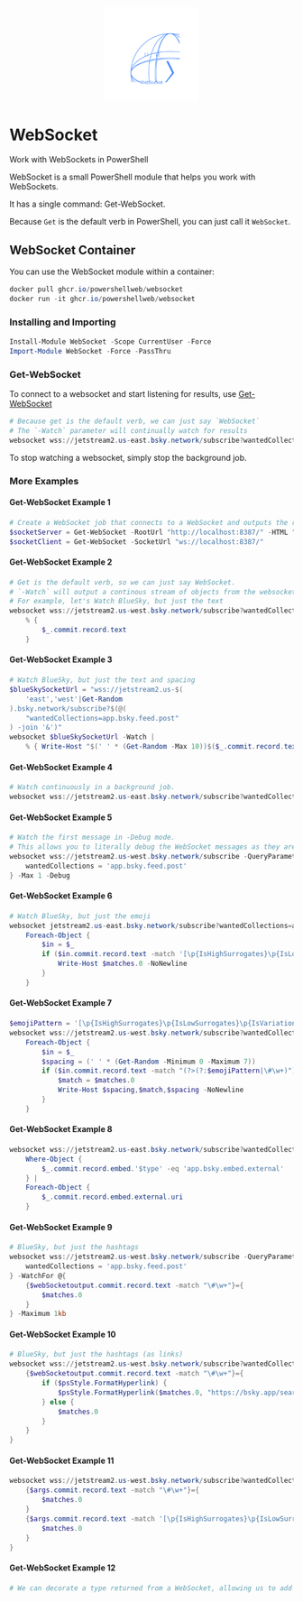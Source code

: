 <div align='center'>
    <img alt='WebSocket Logo (Animated)' style='width:33%' src='Assets/WebSocket-Animated.svg' />
</div>

# WebSocket

Work with WebSockets in PowerShell

WebSocket is a small PowerShell module that helps you work with WebSockets.

It has a single command:  Get-WebSocket.

Because `Get` is the default verb in PowerShell, you can just call it `WebSocket`.

## WebSocket Container

You can use the WebSocket module within a container:

~~~powershell
docker pull ghcr.io/powershellweb/websocket
docker run -it ghcr.io/powershellweb/websocket
~~~

### Installing and Importing

~~~PowerShell
Install-Module WebSocket -Scope CurrentUser -Force
Import-Module WebSocket -Force -PassThru
~~~

### Get-WebSocket

To connect to a websocket and start listening for results, use [Get-WebSocket](Get-WebSocket.md)

~~~PowerShell
# Because get is the default verb, we can just say `WebSocket`
# The `-Watch` parameter will continually watch for results
websocket wss://jetstream2.us-east.bsky.network/subscribe?wantedCollections=app.bsky.feed.post -Watch
~~~

To stop watching a websocket, simply stop the background job.

### More Examples

#### Get-WebSocket Example 1

~~~powershell
# Create a WebSocket job that connects to a WebSocket and outputs the results.
$socketServer = Get-WebSocket -RootUrl "http://localhost:8387/" -HTML "<h1>WebSocket Server</h1>"
$socketClient = Get-WebSocket -SocketUrl "ws://localhost:8387/"
~~~
 #### Get-WebSocket Example 2

~~~powershell
# Get is the default verb, so we can just say WebSocket.
# `-Watch` will output a continous stream of objects from the websocket.
# For example, let's Watch BlueSky, but just the text 
websocket wss://jetstream2.us-west.bsky.network/subscribe?wantedCollections=app.bsky.feed.post -Watch -Maximum 1kb |
    % { 
        $_.commit.record.text
    }
~~~
 #### Get-WebSocket Example 3

~~~powershell
# Watch BlueSky, but just the text and spacing
$blueSkySocketUrl = "wss://jetstream2.us-$(
    'east','west'|Get-Random
).bsky.network/subscribe?$(@(
    "wantedCollections=app.bsky.feed.post"
) -join '&')"
websocket $blueSkySocketUrl -Watch | 
    % { Write-Host "$(' ' * (Get-Random -Max 10))$($_.commit.record.text)$($(' ' * (Get-Random -Max 10)))"} -Max 1kb
~~~
 #### Get-WebSocket Example 4

~~~powershell
# Watch continuously in a background job.
websocket wss://jetstream2.us-east.bsky.network/subscribe?wantedCollections=app.bsky.feed.post
~~~
 #### Get-WebSocket Example 5

~~~powershell
# Watch the first message in -Debug mode.  
# This allows you to literally debug the WebSocket messages as they are encountered.
websocket wss://jetstream2.us-west.bsky.network/subscribe -QueryParameter @{
    wantedCollections = 'app.bsky.feed.post'
} -Max 1 -Debug
~~~
 #### Get-WebSocket Example 6

~~~powershell
# Watch BlueSky, but just the emoji
websocket jetstream2.us-east.bsky.network/subscribe?wantedCollections=app.bsky.feed.post -Tail -Max 1kb |
    Foreach-Object {
        $in = $_
        if ($in.commit.record.text -match '[\p{IsHighSurrogates}\p{IsLowSurrogates}]+') {
            Write-Host $matches.0 -NoNewline
        }
    }
~~~
 #### Get-WebSocket Example 7

~~~powershell
$emojiPattern = '[\p{IsHighSurrogates}\p{IsLowSurrogates}\p{IsVariationSelectors}\p{IsCombiningHalfMarks}]+)'
websocket wss://jetstream2.us-west.bsky.network/subscribe?wantedCollections=app.bsky.feed.post -Tail |
    Foreach-Object {
        $in = $_
        $spacing = (' ' * (Get-Random -Minimum 0 -Maximum 7))
        if ($in.commit.record.text -match "(?>(?:$emojiPattern|\#\w+)") {
            $match = $matches.0                    
            Write-Host $spacing,$match,$spacing -NoNewline
        }
    }
~~~
 #### Get-WebSocket Example 8

~~~powershell
websocket wss://jetstream2.us-east.bsky.network/subscribe?wantedCollections=app.bsky.feed.post -Watch |
    Where-Object {
        $_.commit.record.embed.'$type' -eq 'app.bsky.embed.external'
    } |
    Foreach-Object {
        $_.commit.record.embed.external.uri
    }
~~~
 #### Get-WebSocket Example 9

~~~powershell
# BlueSky, but just the hashtags
websocket wss://jetstream2.us-west.bsky.network/subscribe -QueryParameter @{
    wantedCollections = 'app.bsky.feed.post'
} -WatchFor @{
    {$webSocketoutput.commit.record.text -match "\#\w+"}={
        $matches.0
    }                
} -Maximum 1kb
~~~
 #### Get-WebSocket Example 10

~~~powershell
# BlueSky, but just the hashtags (as links)
websocket wss://jetstream2.us-west.bsky.network/subscribe?wantedCollections=app.bsky.feed.post -WatchFor @{
    {$webSocketoutput.commit.record.text -match "\#\w+"}={
        if ($psStyle.FormatHyperlink) {
            $psStyle.FormatHyperlink($matches.0, "https://bsky.app/search?q=$([Web.HttpUtility]::UrlEncode($matches.0))")
        } else {
            $matches.0
        }
    }
}
~~~
 #### Get-WebSocket Example 11

~~~powershell
websocket wss://jetstream2.us-west.bsky.network/subscribe?wantedCollections=app.bsky.feed.post -WatchFor @{
    {$args.commit.record.text -match "\#\w+"}={
        $matches.0
    }
    {$args.commit.record.text -match '[\p{IsHighSurrogates}\p{IsLowSurrogates}]+'}={
        $matches.0
    }
}
~~~
 #### Get-WebSocket Example 12

~~~powershell
# We can decorate a type returned from a WebSocket, allowing us to add additional properties.
~~~

